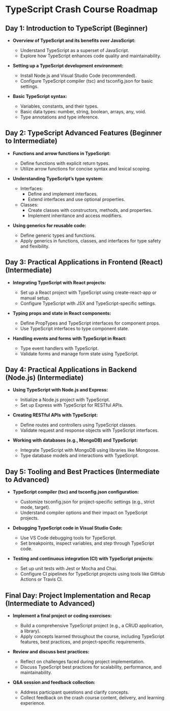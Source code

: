 # TypeScript Crash Course Roadmap

## Day 1: Introduction to TypeScript (Beginner)

- **Overview of TypeScript and its benefits over JavaScript:**

  - Understand TypeScript as a superset of JavaScript.
  - Explore how TypeScript enhances code quality and maintainability.

- **Setting up a TypeScript development environment:**

  - Install Node.js and Visual Studio Code (recommended).
  - Configure TypeScript compiler (tsc) and tsconfig.json for basic settings.

- **Basic TypeScript syntax:**
  - Variables, constants, and their types.
  - Basic data types: number, string, boolean, arrays, any, void.
  - Type annotations and type inference.

## Day 2: TypeScript Advanced Features (Beginner to Intermediate)

- **Functions and arrow functions in TypeScript:**

  - Define functions with explicit return types.
  - Utilize arrow functions for concise syntax and lexical scoping.

- **Understanding TypeScript’s type system:**

  - Interfaces:
    - Define and implement interfaces.
    - Extend interfaces and use optional properties.
  - Classes:
    - Create classes with constructors, methods, and properties.
    - Implement inheritance and access modifiers.

- **Using generics for reusable code:**
  - Define generic types and functions.
  - Apply generics in functions, classes, and interfaces for type safety and flexibility.

## Day 3: Practical Applications in Frontend (React) (Intermediate)

- **Integrating TypeScript with React projects:**

  - Set up a React project with TypeScript using create-react-app or manual setup.
  - Configure TypeScript with JSX and TypeScript-specific settings.

- **Typing props and state in React components:**

  - Define PropTypes and TypeScript interfaces for component props.
  - Use TypeScript interfaces to type component state.

- **Handling events and forms with TypeScript in React:**
  - Type event handlers with TypeScript.
  - Validate forms and manage form state using TypeScript.

## Day 4: Practical Applications in Backend (Node.js) (Intermediate)

- **Using TypeScript with Node.js and Express:**

  - Initialize a Node.js project with TypeScript.
  - Set up Express with TypeScript for RESTful APIs.

- **Creating RESTful APIs with TypeScript:**

  - Define routes and controllers using TypeScript classes.
  - Validate request and response objects with TypeScript interfaces.

- **Working with databases (e.g., MongoDB) and TypeScript:**
  - Integrate TypeScript with MongoDB using libraries like Mongoose.
  - Type database models and interactions with TypeScript.

## Day 5: Tooling and Best Practices (Intermediate to Advanced)

- **TypeScript compiler (tsc) and tsconfig.json configuration:**

  - Customize tsconfig.json for project-specific settings (e.g., strict mode, target).
  - Understand compiler options and their impact on TypeScript projects.

- **Debugging TypeScript code in Visual Studio Code:**

  - Use VS Code debugging tools for TypeScript.
  - Set breakpoints, inspect variables, and step through TypeScript code.

- **Testing and continuous integration (CI) with TypeScript projects:**
  - Set up unit tests with Jest or Mocha and Chai.
  - Configure CI pipelines for TypeScript projects using tools like GitHub Actions or Travis CI.

## Final Day: Project Implementation and Recap (Intermediate to Advanced)

- **Implement a final project or coding exercises:**

  - Build a comprehensive TypeScript project (e.g., a CRUD application, a library).
  - Apply concepts learned throughout the course, including TypeScript features, best practices, and project-specific requirements.

- **Review and discuss best practices:**

  - Reflect on challenges faced during project implementation.
  - Discuss TypeScript best practices for scalability, performance, and maintainability.

- **Q&A session and feedback collection:**
  - Address participant questions and clarify concepts.
  - Collect feedback on the crash course content, delivery, and learning experience.
